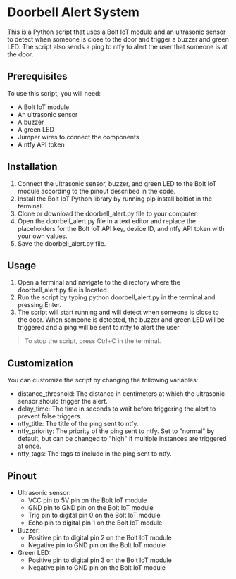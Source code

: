 # Doorbell Alert System

This is a Python script that uses a Bolt IoT module and an ultrasonic sensor to detect when someone is close to the door and trigger a buzzer and green LED. The script also sends a ping to ntfy to alert the user that someone is at the door.

## Prerequisites

To use this script, you will need:

- A Bolt IoT module
- An ultrasonic sensor
- A buzzer
- A green LED
- Jumper wires to connect the components
- A ntfy API token

## Installation

1. Connect the ultrasonic sensor, buzzer, and green LED to the Bolt IoT module according to the pinout described in the code.
2. Install the Bolt IoT Python library by running pip install boltiot in the terminal.
3. Clone or download the doorbell_alert.py file to your computer.
4. Open the doorbell_alert.py file in a text editor and replace the placeholders for the Bolt IoT API key, device ID, and ntfy API token with your own values.
5. Save the doorbell_alert.py file.

## Usage

1. Open a terminal and navigate to the directory where the doorbell_alert.py file is located.
2. Run the script by typing python doorbell_alert.py in the terminal and pressing Enter.
3. The script will start running and will detect when someone is close to the door. When someone is detected, the buzzer and green LED will be triggered and a ping will be sent to ntfy to alert the user.

> To stop the script, press Ctrl+C in the terminal.

## Customization

You can customize the script by changing the following variables:

- distance_threshold: The distance in centimeters at which the ultrasonic sensor should trigger the alert.
- delay_time: The time in seconds to wait before triggering the alert to prevent false triggers.
- ntfy_title: The title of the ping sent to ntfy.
- ntfy_priority: The priority of the ping sent to ntfy. Set to "normal" by default, but can be changed to "high" if multiple instances are triggered at once.
- ntfy_tags: The tags to include in the ping sent to ntfy.

## Pinout

- Ultrasonic sensor:
  - VCC pin to 5V pin on the Bolt IoT module
  - GND pin to GND pin on the Bolt IoT module
  - Trig pin to digital pin 0 on the Bolt IoT module
  - Echo pin to digital pin 1 on the Bolt IoT module
- Buzzer:
  - Positive pin to digital pin 2 on the Bolt IoT module
  - Negative pin to GND pin on the Bolt IoT module
- Green LED:
  - Positive pin to digital pin 3 on the Bolt IoT module
  - Negative pin to GND pin on the Bolt IoT module
